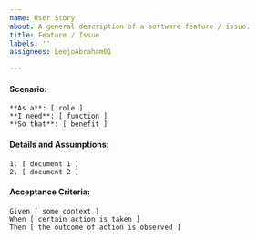 ```yaml
---
name: User Story
about: A general description of a software feature / issue.
title: Feature / Issue
labels: ''
assignees: LeejoAbraham01

---
```


#### Scenario:
```
**As a**: [ role ]
**I need**: [ function ]
**So that**: [ benefit ]
```
   
#### Details and Assumptions:
```
1. [ document 1 ]
2. [ document 2 ]
```
   
#### Acceptance Criteria:
```gherkin
Given [ some context ]
When [ certain action is taken ]
Then [ the outcome of action is observed ]
```
